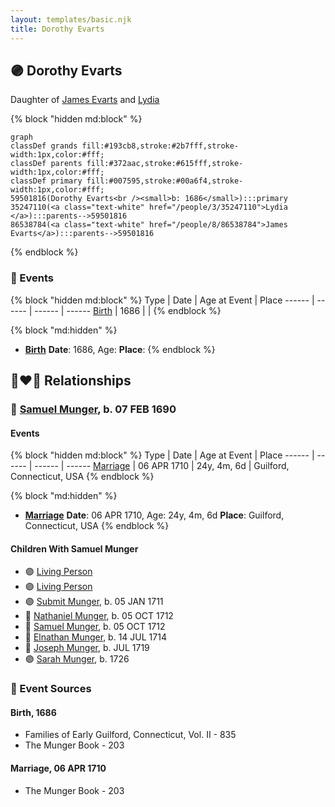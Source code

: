 ```yaml
---
layout: templates/basic.njk
title: Dorothy Evarts
---
```

## 🟣 Dorothy Evarts

Daughter of [James Evarts](/people/8/86538784) and [Lydia ](/people/3/35247110)

{% block "hidden md:block" %}
```mermaid
graph
classDef grands fill:#193cb8,stroke:#2b7fff,stroke-width:1px,color:#fff;
classDef parents fill:#372aac,stroke:#615fff,stroke-width:1px,color:#fff;
classDef primary fill:#007595,stroke:#00a6f4,stroke-width:1px,color:#fff;
59501816(Dorothy Evarts<br /><small>b: 1686</small>):::primary
35247110(<a class="text-white" href="/people/3/35247110">Lydia </a>):::parents-->59501816
86538784(<a class="text-white" href="/people/8/86538784">James Evarts</a>):::parents-->59501816
```
{% endblock %}

### 📆 Events

{% block "hidden md:block" %}
Type | Date | Age at Event | Place
------ | ------ | ------ | ------
[Birth](#event-event-3) | 1686 |  |
{% endblock %}

{% block "md:hidden" %}
- **[Birth](#event-event-3)**
**Date**: 1686, Age:
**Place**:
{% endblock %}

## 👩‍❤️‍👨 Relationships

### 🔵 [Samuel Munger](/people/6/64239804), b. 07 FEB 1690

#### Events

{% block "hidden md:block" %}
Type | Date | Age at Event | Place
------ | ------ | ------ | ------
[Marriage](#event-family-0-event-0) | 06 APR 1710 | 24y, 4m, 6d | Guilford, Connecticut, USA
{% endblock %}

{% block "md:hidden" %}
- **[Marriage](#event-family-0-event-0)**
**Date**: 06 APR 1710, Age: 24y, 4m, 6d
**Place**: Guilford, Connecticut, USA
{% endblock %}

#### Children With Samuel Munger
* 🟣 [Living Person](/people/8/8047387)
* 🟣 [Living Person](/people/7/79164696)
* 🟣 [Submit Munger](/people/1/10597619), b. 05 JAN 1711
* 🔵 [Nathaniel Munger](/people/3/38968541), b. 05 OCT 1712
* 🔵 [Samuel Munger](/people/1/17676382), b. 05 OCT 1712
* 🔵 [Elnathan Munger](/people/3/39748505), b. 14 JUL 1714
* 🔵 [Joseph Munger](/people/4/48475708), b. JUL 1719
* 🟣 [Sarah Munger](/people/2/2457192), b. 1726
### 📰 Event Sources

#### <a id="event-event-3"></a> Birth, 1686
* Families of Early Guilford, Connecticut, Vol. II  - 835
* The Munger Book  - 203
#### <a id="event-family-0-event-0"></a> Marriage, 06 APR 1710
* The Munger Book  - 203
